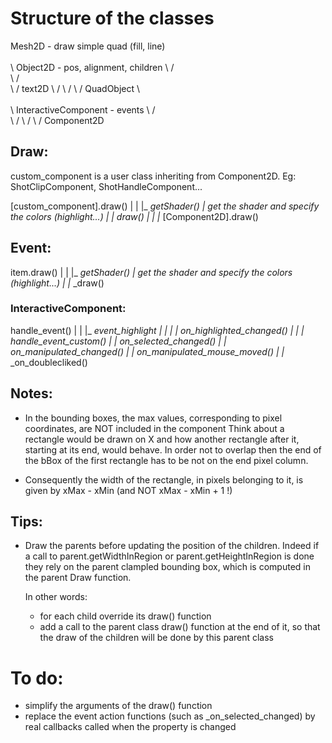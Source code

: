 # Structure of the classes

   Mesh2D  - draw simple quad (fill, line)
      \
       \
        \             Object2D   - pos, alignment, children
         \             /    \
          \           /      \
           \         /      text2D
            \       /
             \     /
              \   /
            QuadObject
                \      
                 \
                  \         InteractiveComponent   - events
                   \          /     
                    \        /
                     \      /
                      \    /
                    Component2D


## Draw:

  custom_component is a user class inheriting from Component2D. Eg: ShotClipComponent, ShotHandleComponent...

  [custom_component].draw()
     |
     |
     |_ _getShader()
     |      get the shader and specify the colors (highlight...)
     |
     |_ _draw()
     |
     |
     |_ [Component2D].draw()



## Event:

  item.draw()
     |
     |
     |_ _getShader()
     |      get the shader and specify the colors (highlight...)
     |
     |_ _draw()


### InteractiveComponent:

  handle_event()
     |
     |
     |_ _event_highlight
     |          |
     |          |_ _on_highlighted_changed()
     |
     |
     |_ _handle_event_custom()
                |
                |_ _on_selected_changed()
                |
                |_ _on_manipulated_changed()
                |
                |_ _on_manipulated_mouse_moved()
                |
                |_ _on_doublecliked()
      

     


## Notes:
  - In the bounding boxes, the max values, corresponding to pixel coordinates, are NOT included in the component
    Think about a rectangle would be drawn on X and how another rectangle after it, starting at its end, would behave.
    In order not to overlap then the end of the bBox of the first rectangle has to be not on the end pixel column.
  
  - Consequently the width of the rectangle, in pixels belonging to it, is given by xMax - xMin (and NOT xMax - xMin + 1 !)


## Tips:
  - Draw the parents before updating the position of the children.
    Indeed if a call to parent.getWidthInRegion or parent.getHeightInRegion is done they rely on the parent
    clampled bounding box, which is computed in the parent Draw function.

    In other words:
      - for each child override its draw() function
      - add a call to the parent class draw() function at the end of it, so that the draw of the children will
        be done by this parent class




# To do:
  - simplify the arguments of the draw() function
  - replace the event action functions (such as _on_selected_changed) by real callbacks called when the property
    is changed

